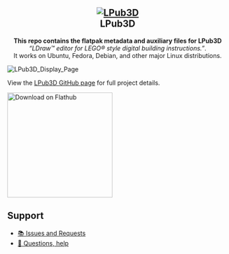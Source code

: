 <h2 align="center">
  <a href="https://trevorsandy.github.io/lpub3d/">
    <img src="https://trevorsandy.github.io/lpub3d/assets/icon/256x256/apps/lpub3d.png" alt="LPub3D">
  </a>
  <br />
  LPub3D
</h2>

<p align="center">
  <b>This repo contains the flatpak metadata and auxiliary files for LPub3D</b><br>
  <i>“LDraw™ editor for LEGO® style digital building instructions.”</i>.<br>
  It works on Ubuntu, Fedora, Debian, and other major Linux distributions.
</p>

![LPub3D_Display_Page][lpub3d-display]

View the [LPub3D GitHub page][lpub3d-url] for full project details.

<a href='https://flathub.org/apps/io.github.trevorsandy.LPub3D'><img width='240' alt='Download on Flathub' src='https://dl.flathub.org/assets/badges/flathub-badge-en.png'/></a>

## Support

- [📚 Issues and Requests](https://github.com/trevorsandy/lpub3d/issues/new/choose)
- [🛟 Questions, help](https://github.com/trevorsandy/lpub3d/discussions)

[lpub3d-display]:      https://raw.githubusercontent.com/trevorsandy/lpub3d/master/.github/images/lpub3d_display_page_1609x_849x.png
[lpub3d-url]:          https://trevorsandy.github.io/lpub3d/
